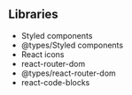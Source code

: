 ## Libraries

- Styled components
- @types/Styled components
- React icons
- react-router-dom
- @types/react-router-dom
- react-code-blocks
